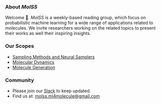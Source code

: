 <div style="text-align: left;">

### About *MolSS*
Welcome 👋. *MolSS* is a weekly-based reading group, which focus on probabilistic machine learning for a wide range of applications related to molecules. We invite researchers working on the related topics to present their works as well their inspiring insights. 

### Our Scopes
  - [Sampling Methods and Neural Samplers](/Scopes/SamplingMethod/)
  - [Molecular Dynamics](/Scopes/MD/)
  - [Molecule Generation](/Scopes/MG/)

### Community
 - Please join our [Slack](https://molss.slack.com) to keep updated.
 - Find us at: [molss.ml4molecule@gmail.com](mailto:molss.ml4molecule@gmail.com)
 
</div>